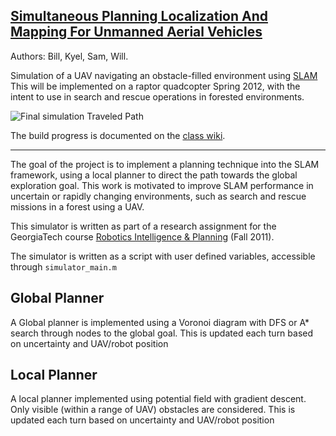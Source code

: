 [Simultaneous Planning Localization And Mapping For Unmanned Aerial Vehicles](http://rip11.wikidot.com/simultaneous-planning-localization-and-mapping-for-unmanned)
---
Authors: Bill, Kyel, Sam, Will.

Simulation of a UAV navigating an obstacle-filled environment using [SLAM](http://en.wikipedia.org/wiki/Simultaneous_localization_and_mapping)
This will be implemented on a raptor quadcopter Spring 2012, with the intent to use in search and rescue operations in forested environments.

![Final simulation Traveled Path](http://i.imgur.com/ASoql.png)

The build progress is documented on the [class wiki](http://rip11.wikidot.com/simultaneous-planning-localization-and-mapping-for-unmanned).

---
The goal of the project is to implement a planning technique into the SLAM framework, using a local planner to direct the path towards the global exploration goal. This work is motivated to improve SLAM performance in uncertain or rapidly changing environments, such as search and rescue missions in a forest using a UAV.

This simulator is written as part of a research assignment for the GeorgiaTech course [Robotics Intelligence & Planning](http://rip11.wikidot.com) (Fall 2011).

The simulator is written as a script with user defined variables, accessible through `simulator_main.m`


Global Planner
---
A Global planner is implemented using a Voronoi diagram with DFS or A* search through nodes to the global goal.
This is updated each turn based on uncertainty and UAV/robot position

Local Planner
---
A local planner implemented using potential field with gradient descent.
Only visible (within a range of UAV) obstacles are considered.
This is updated each turn based on uncertainty and UAV/robot position